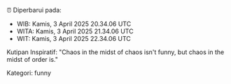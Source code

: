 ⏰ Diperbarui pada:
- WIB: Kamis, 3 April 2025 20.34.06 UTC
- WITA: Kamis, 3 April 2025 21.34.06 UTC
- WIT: Kamis, 3 April 2025 22.34.06 UTC

Kutipan Inspiratif:
"Chaos in the midst of chaos isn't funny, but chaos in the midst of order is."


Kategori: funny


